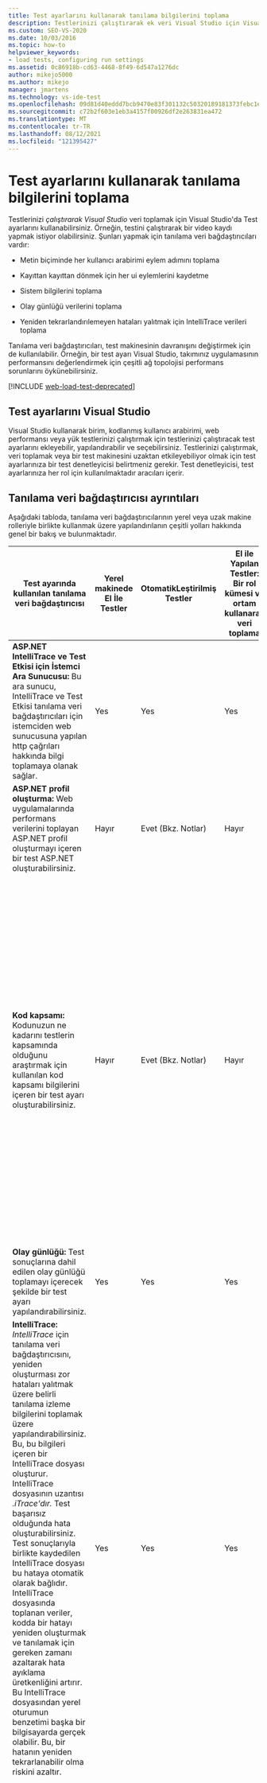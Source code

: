 ```yaml
---
title: Test ayarlarını kullanarak tanılama bilgilerini toplama
description: Testlerinizi çalıştırarak ek veri Visual Studio için Visual Studio'da Test ayarlarını kullanmayı öğrenin. Çeşitli tanılama veri bağdaştırıcıları hakkında bilgi edinebilirsiniz.
ms.custom: SEO-VS-2020
ms.date: 10/03/2016
ms.topic: how-to
helpviewer_keywords:
- load tests, configuring run settings
ms.assetid: 0c86918b-cd63-4468-8f49-6d547a1276dc
author: mikejo5000
ms.author: mikejo
manager: jmartens
ms.technology: vs-ide-test
ms.openlocfilehash: 09d81d40eddd7bcb9470e83f301132c50320189181373febc1e4c0b50b78c636
ms.sourcegitcommit: c72b2f603e1eb3a4157f00926df2e263831ea472
ms.translationtype: MT
ms.contentlocale: tr-TR
ms.lasthandoff: 08/12/2021
ms.locfileid: "121395427"
---
```

# <a name="collect-diagnostic-information-using-test-settings"></a>Test ayarlarını kullanarak tanılama bilgilerini toplama

Testlerinizi *çalıştırarak Visual Studio* veri toplamak için Visual Studio'da Test ayarlarını kullanabilirsiniz. Örneğin, testini çalıştırarak bir video kaydı yapmak istiyor olabilirsiniz. Şunları yapmak için tanılama veri bağdaştırıcıları vardır:

- Metin biçiminde her kullanıcı arabirimi eylem adımını toplama

- Kayıttan kayıttan dönmek için her ui eylemlerini kaydetme

- Sistem bilgilerini toplama

- Olay günlüğü verilerini toplama

- Yeniden tekrarlandırılemeyen hataları yalıtmak için IntelliTrace verileri toplama

Tanılama veri bağdaştırıcıları, test makinesinin davranışını değiştirmek için de kullanılabilir. Örneğin, bir test ayarı Visual Studio, takımınız uygulamasının performansını değerlendirmek için çeşitli ağ topolojisi performans sorunlarını öykünebilirsiniz.

[!INCLUDE [web-load-test-deprecated](includes/web-load-test-deprecated.md)]

## <a name="use-test-settings-with-visual-studio"></a>Test ayarlarını Visual Studio

Visual Studio kullanarak birim, kodlanmış kullanıcı arabirimi, web performansı veya yük testlerinizi çalıştırmak için testlerinizi çalıştıracak test ayarlarını ekleyebilir, yapılandırabilir ve seçebilirsiniz. Testlerinizi çalıştırmak, veri toplamak veya bir test makinesini uzaktan etkileyebiliyor olmak için test ayarlarınıza bir test denetleyicisi belirtmeniz gerekir. Test denetleyicisi, test ayarlarınıza her rol için kullanılmaktadır aracıları içerir.

## <a name="diagnostic-data-adapter-details"></a>Tanılama veri bağdaştırıcısı ayrıntıları

Aşağıdaki tabloda, tanılama veri bağdaştırıcılarının yerel veya uzak makine rolleriyle birlikte kullanmak üzere yapılandırılanın çeşitli yolları hakkında genel bir bakış ve bulunmaktadır.

|Test ayarında kullanılan tanılama veri bağdaştırıcısı|Yerel makinede El İle Testler|OtomatikLeştirilmiş Testler|El ile Yapılan Testler: Bir rol kümesi ve ortam kullanarak veri toplama|Notlar|
|-|-|-|-|-|
|**ASP.NET IntelliTrace ve Test Etkisi için İstemci Ara Sunucusu:** Bu ara sunucu, IntelliTrace ve Test Etkisi tanılama veri bağdaştırıcıları için istemciden web sunucusuna yapılan http çağrıları hakkında bilgi toplamaya olanak sağlar.|Yes|Yes|Yes|- Bunu yalnızca bir istemci rolü için IntelliTrace veya Test Etkisi tanılama veri bağdaştırıcıları seçildiğinde kullanın.|
|**ASP.NET profil oluşturma:** Web uygulamalarında performans verilerini toplayan ASP.NET profil oluşturmayı içeren bir test ASP.NET oluşturabilirsiniz.|Hayır|Evet (Bkz. Notlar)|Hayır|- Bu tanılama veri bağdaştırıcısı yalnızca yük testlerini Visual Studio.|
|**Kod kapsamı:** Kodunuzun ne kadarını testlerin kapsamında olduğunu araştırmak için kullanılan kod kapsamı bilgilerini içeren bir test ayarı oluşturabilirsiniz.|Hayır|Evet (Bkz. Notlar)|Hayır|- Kod kapsamı yalnızca bir otomatikleştirilmiş testi Visual Studio veyamstest.exe ** ve yalnızca testi çalıştıran makineden çalıştırırken kullanabilirsiniz. Uzak koleksiyon desteklenmiyor.<br />- IntelliTrace bilgilerini toplamak için yapılandırılmış test ayarınız da varsa kod kapsamı verilerini toplama çalışmıyor. **Not:**  Bu tanılama veri bağdaştırıcısı yalnızca test ayarları Visual Studio geçerlidir. Microsoft Test Yöneticisi'da test ayarları için Microsoft Test Yöneticisi (Visual Studio 2017'de kullanım dışıdır). Ayrıca, bu bağdaştırıcı 2010 test Visual Studio uyumluluk için kullanılır. **Not:**  Uyumluluk için kod kapsamı, eski MSTest çalıştırıcısı kullanılarak Microsoft Test Yöneticisi veya uzak test aracılarından Visual Studio çalıştırıldıklarından uygulanır.|
|**Olay günlüğü:** Test sonuçlarına dahil edilen olay günlüğü toplamayı içerecek şekilde bir test ayarı yapılandırabilirsiniz.|Yes|Yes|Yes||
|**IntelliTrace:** *IntelliTrace* için tanılama veri bağdaştırıcısını, yeniden oluşturması zor hataları yalıtmak üzere belirli tanılama izleme bilgilerini toplamak üzere yapılandırabilirsiniz. Bu, bu bilgileri içeren bir IntelliTrace dosyası oluşturur. IntelliTrace dosyasının uzantısı *.iTrace'dır.* Test başarısız olduğunda hata oluşturabilirsiniz. Test sonuçlarıyla birlikte kaydedilen IntelliTrace dosyası bu hataya otomatik olarak bağlıdır. IntelliTrace dosyasında toplanan veriler, kodda bir hatayı yeniden oluşturmak ve tanılamak için gereken zamanı azaltarak hata ayıklama üretkenliğini artırır. Bu IntelliTrace dosyasından yerel oturumun benzetimi başka bir bilgisayarda gerçek olabilir. Bu, bir hatanın yeniden tekrarlanabilir olma riskini azaltır.|Yes|Yes|Yes|- IntelliTrace verisi toplamayı etkinleştirirsiniz, kod kapsamı verisi koleksiyonu çalışmıyor.<br />- Bir web istemcisi rolü için IntelliTrace kullanıyorsanız, IntelliTrace ve Test Etkisi tanılama veri ASP.NET İstemci Ara Sunucusu'ASP.NET da seçmeniz gerekir.<br />- Yalnızca aşağıdaki IIS sürümleri de kullanılabilir: IIS 7.0, IIS 7.5 ve IIS 8.0.|
|**Ağ öykünmesi:** Bir test ayarı kullanarak teste yapay ağ yükü yüklemek istediğiniz belirtebilirsiniz. Ağ öykünmesi, çevirmeli bağlantı gibi belirli bir ağ bağlantı hızı öykünerek makineye gelen ve makineden gelen iletişimi etkiler. |Hayır|Evet (Bkz. Notlar)|Hayır|Bir istemci veya sunucu rolü için ağ öykünmesi tanılama veri bağdaştırıcısını kullanabilirsiniz. Bağdaştırıcıyı, birbirleriyle iletişim kuran bu rollerin her ikisinde de kullanmak zorunda değildir. **Not:**  Bu tanılama veri bağdaştırıcısı yalnızca test ayarları Visual Studio geçerlidir. Microsoft Test Yöneticisi'da test ayarları için Microsoft Test Yöneticisi (Visual Studio 2017'de kullanım dışıdır). **Not:**  Ağ öykünmesi, ağ bağlantı hızını artırmak için kullanılamaz. **Uyarı:**  Ağ öykünme tanılama veri bağdaştırıcısını test ayarlarına dahil ediyorsanız ve bunu yerel makineniz üzerinde kullanmak için kullanıyorsanız, ağ öykünme sürücüsünü de makinenizin ağ bağdaştırıcılarından biri ile bağlamanız gerekir. Ağ öykünme sürücüsünün çalışması için ağ öykünmesi tanılama veri bağdaştırıcısı gereklidir. Ağ öykünme sürücüsü iki şekilde yüklenir ve bağdaştırıcınıza bağlı olur: <ul><li>**Microsoft Visual Studio Test Aracısı ile Microsoft Visual Studio öykünme sürücüsü:** Visual Studio Test Aracısı hem uzak makinelerde hem de yerel makinede kullanılabilir. Test Aracısına Visual Studio, yükleme işlemi ağ öykünme sürücüsünü ağ kartınıza bağlayan bir yapılandırma adımı içerir. Daha fazla bilgi için [bkz. Test aracılarını yükleme ve yapılandırma.](../test/lab-management/install-configure-test-agents.md)</li><li>**Ağ öykünme sürücüsü şu Microsoft Visual Studio Test Professional:** Ağ öykünmesini ilk kez kullanıyorsanız, ağ öykünme sürücüsünü bir ağ kartına bağlamanız istenir.</li></ul> Ayrıca, aşağıdaki komutu kullanarak Visual Studio test aracısına yüklemeden komut satırına ağ öykünme sürücüsünü yükleyebilirsiniz: **VSTestConfig NETWORKEMULATION /install** **Warning:** Ağ Öykünmesi bağdaştırıcısı yük testleri tarafından yoksayılır. Bunun yerine, yük testleri yük testi senaryosunun ağ karışımında belirtilen ayarları kullanır.|
|**Sistem bilgileri:** Testin çalıştırıldı olduğu makineyle ilgili sistem bilgilerini içerecek şekilde bir test ayarı ayarlandırabilirsiniz.|Yes|Yes|Yes||
|**Test etkisi:** Bir test çalışması çalıştıryken uygulama kodunuzun hangi yöntemlerinin kullanıldıkları hakkında bilgi toplayabilirsiniz. Bu, hangi testlerin bu geliştirme değişikliklerinden etkilendiğini belirlemek için geliştiriciler tarafından yapılan uygulama kodu değişiklikleriyle birlikte kullanılabilir.|Yes|Yes|Yes|- Bir web istemcisi rolü için test etkisi verileri topluyorsanız IntelliTrace ve Test Etkisi tanılama veri ASP.NET İstemci Ara Sunucusu'ASP.NET da seçmeniz gerekir.<br />- Yalnızca aşağıdaki IIS sürümleri de kullanılabilir: IIS 7.0, IIS 7.5 ve IIS 8.0.|
|**Video Recorder:** Bir test çalıştırarak masaüstü oturumunuz için bir video kaydı oluşturabilirsiniz. Video, diğer ekip üyelerinin yeniden oluşturması zor uygulama sorunlarını yalıtmalarına yardımcı olabilir.|Yes|Evet (Bkz. Notlar)|Yes|- Test aracısı yazılımının bir hizmet yerine işlem olarak çalışmasına olanak sağlarsanız, otomatikleştirilmiş testler çalıştırarak bir video kaydı oluşturabilirsiniz.|
